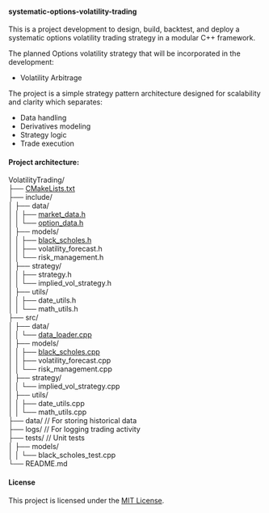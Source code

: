 #### systematic-options-volatility-trading

This is a project development to design, build, backtest, and deploy a systematic options volatility trading strategy in a modular C++ framework. 

The planned Options volatility strategy that will be incorporated in the development:

- Volatility Arbitrage

The project is a simple strategy pattern architecture designed for scalability and clarity which separates:

- Data handling
- Derivatives modeling
- Strategy logic
- Trade execution

#### Project architecture:

VolatilityTrading/\
├── [CMakeLists.txt](https://github.com/manuelmusngi/systematic-options-volatility-trading/blob/main/CMakeLists.txt)\
├── include/\
│   ├── data/\
│   │   ├── [market_data.h](https://github.com/manuelmusngi/systematic-options-volatility-trading/blob/main/include/data/market_data.h)\
│   │   └── [option_data.h](https://github.com/manuelmusngi/systematic-options-volatility-trading/blob/main/include/data/option_data.h)\
│   ├── models/\
│   │   ├── [black_scholes.h](https://github.com/manuelmusngi/systematic-options-volatility-trading/blob/main/include/models/black_scholes.h)\
│   │   ├── volatility_forecast.h\
│   │   └── risk_management.h\
│   ├── strategy/\
│   │   ├── strategy.h\
│   │   └── implied_vol_strategy.h\
│   ├── utils/\
│   │   ├── date_utils.h\
│   │   └── math_utils.h\
├── src/\
│   ├── data/\
│   │   └── [data_loader.cpp](https://github.com/manuelmusngi/systematic-options-volatility-trading/blob/main/src/data/data_loader.cpp)\
│   ├── models/\
│   │   ├── [black_scholes.cpp](https://github.com/manuelmusngi/systematic-options-volatility-trading/blob/main/src/models/black_scholes.cpp)\
│   │   ├── volatility_forecast.cpp\
│   │   └── risk_management.cpp\
│   ├── strategy/\
│   │   └── implied_vol_strategy.cpp\
│   ├── utils/\
│   │   ├── date_utils.cpp\
│   │   └── math_utils.cpp\
├── data/          // For storing historical data\
├── logs/          // For logging trading activity\
├── tests/         // Unit tests\
│   ├── models/\
│   │   └── black_scholes_test.cpp\
└── README.md
 

#### License
This project is licensed under the [MIT License](https://github.com/manuelmusngi/regime_switching_models/edit/main/LICENSE).
